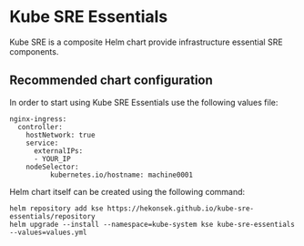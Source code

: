 # Kube SRE Essentials

Kube SRE is a composite Helm chart provide infrastructure essential SRE components.

## Recommended chart configuration

In order to start using Kube SRE Essentials use the following values file:

    nginx-ingress:
      controller:
        hostNetwork: true
        service:
          externalIPs:
          - YOUR_IP
        nodeSelector:
              kubernetes.io/hostname: machine0001

Helm chart itself can be created using the following command:

    helm repository add kse https://hekonsek.github.io/kube-sre-essentials/repository
    helm upgrade --install --namespace=kube-system kse kube-sre-essentials --values=values.yml